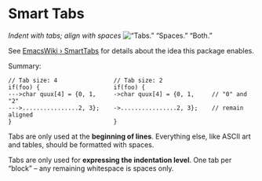 Smart Tabs
==========
*Indent with tabs; align with spaces*
![“Tabs.” “Spaces.” “Both.”][tsb]

See [EmacsWiki › SmartTabs][est] for details about the idea this package enables.

Summary:

    // Tab size: 4                // Tab size: 2
    if(foo) {                     if(foo) {
    --->char quux[4] = {0, 1,     ->char quux[4] = {0, 1,     // "0" and "2"
    --->................2, 3};    ->................2, 3};    // remain aligned
    }                             }

Tabs are only used at the **beginning of lines**. Everything else, like ASCII art and tables, should be formatted with spaces.

Tabs are only used for **expressing the indentation level**. One tab per “block” – any remaining whitespace is spaces only.

[est]: http://www.emacswiki.org/emacs/SmartTabs
[tsb]: http://www.emacswiki.org/pics/static/TabsSpacesBoth.png
